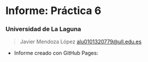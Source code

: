 # Informe: Práctica 6
### Universidad de La Laguna
> Javier Mendoza López
> alu0101320779@ull.edu.es 
- Informe creado con GitHub Pages:
